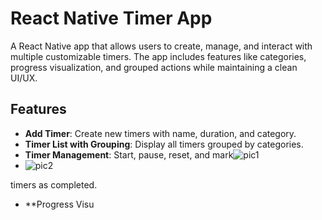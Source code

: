 # React Native Timer App

A React Native app that allows users to create, manage, and interact with multiple customizable timers. The app includes features like categories, progress visualization, and grouped actions while maintaining a clean UI/UX.

## Features

- **Add Timer**: Create new timers with name, duration, and category.
- **Timer List with Grouping**: Display all timers grouped by categories.
- **Timer Management**: Start, pause, reset, and mark![pic1](https://github.com/user-attachments/assets/ea1931bd-2460-49b7-9a3d-94f88316eee4)
- ![pic2](https://github.com/user-attachments/assets/6a84be2d-de7e-4212-a4dc-bc3882459697)

 timers as completed.
- **Progress Visu

